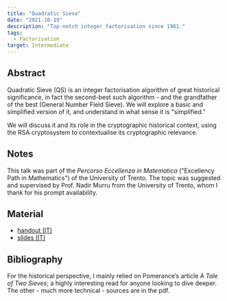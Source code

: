 ```yaml
---
title: "Quadratic Sieve"
date: "2021-10-19"
description: "Top-notch integer factorisation since 1981."
tags:
  - Factorisation
target: Intermediate
---
```


## Abstract

Quadratic Sieve (QS) is an integer factorisation algorithm of great historical significance, in fact the second-best such algorithm - and the grandfather of the best (General Number Field Sieve). We will explore a basic and simplified version of it, and understand in what sense it is "simplified."

We will discuss it and its role in the cryptographic historical context, using the RSA cryptosystem to contextualise its cryptographic relevance.

## Notes

This talk was part of the _Percorso Eccellenza in Matematica_ ("Excellency Path in Mathematics") of the University of Trento. The topic was suggested and supervised by Prof. Nadir Murru from the University of Trento, whom I thank for his prompt availability.

## Material

- [handout (IT)](/pdfs/handout_quadraticsieve_2021-10-19.pdf)
- [slides (IT)](/pdfs/presentation_quadraticsieve_2021-10-19.pdf)

## Bibliography

For the historical perspective, I mainly relied on Pomerance’s article _A Tale of Two Sieves_; a highly interesting read for anyone looking to dive deeper. The other - much more technical - sources are in the pdf.
